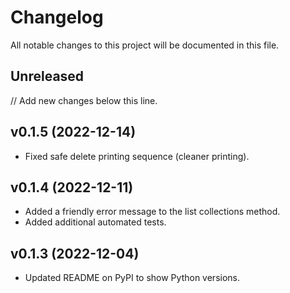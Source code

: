 # Changelog

All notable changes to this project will be documented in this file.

## Unreleased

// Add new changes below this line.

## v0.1.5 (2022-12-14)

- Fixed safe delete printing sequence (cleaner printing).

## v0.1.4 (2022-12-11)

- Added a friendly error message to the list collections method.
- Added additional automated tests.

## v0.1.3 (2022-12-04)

- Updated README on PyPI to show Python versions.

